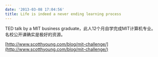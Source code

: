 ```yaml
---
date: '2013-03-08 17:04:56'
title: Life is indeed a never ending learning process
---
```


TED talk by a MIT business graduate，此人12个月自学完成MIT计算机专业。 名校公开课确实是极好的资源。

[http://www.scotthyoung.com/blog/mit-challenge/](http://www.scotthyoung.com/blog/mit-challenge/)

 


